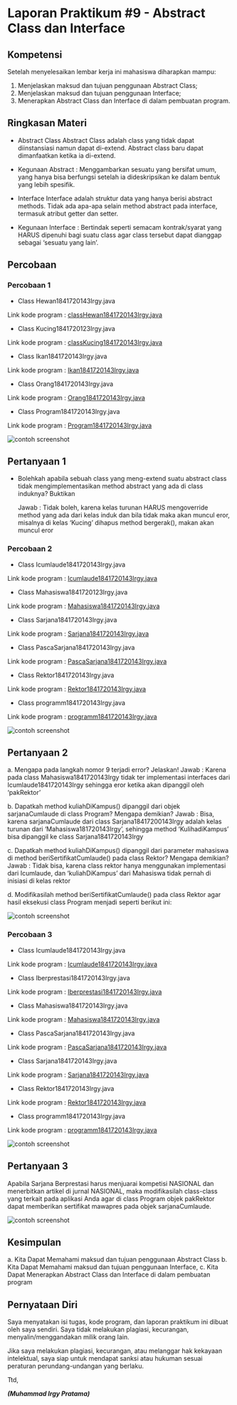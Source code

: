 # Laporan Praktikum #9 - Abstract Class dan Interface

## Kompetensi

Setelah menyelesaikan lembar kerja ini mahasiswa diharapkan mampu: 

1. Menjelaskan maksud dan tujuan penggunaan Abstract Class; 
2. Menjelaskan maksud dan tujuan penggunaan Interface; 
3. Menerapkan Abstract Class dan Interface di dalam pembuatan program. 

## Ringkasan Materi

- Abstract Class Abstract Class adalah class yang tidak dapat diinstansiasi namun dapat di-extend. 
  Abstract class baru dapat dimanfaatkan ketika ia di-extend. 

- Kegunaan Abstract : Menggambarkan sesuatu yang bersifat umum, yang hanya bisa berfungsi setelah ia dideskripsikan ke dalam bentuk yang lebih spesifik. 

- Interface Interface adalah struktur data yang hanya berisi abstract methods. Tidak ada apa-apa selain method abstract pada interface, 
  termasuk atribut getter dan setter. 

- Kegunaan Interface : Bertindak seperti semacam kontrak/syarat yang HARUS dipenuhi bagi suatu class agar class tersebut dapat dianggap sebagai ‘sesuatu yang lain’. 


## Percobaan

### Percobaan 1

- Class Hewan1841720143Irgy.java

Link kode program : [classHewan1841720143Irgy.java](../../src/9_Abstract_Class_dan_Interface/abstractclass/ClassHewan1841720143Irgy.java)

- Class Kucing1841720123Irgy.java

Link kode program : [classKucing1841720143Irgy.java](../../src/9_Abstract_Class_dan_Interface/abstractclass/classKucing1841720143Irgy.java)

- Class Ikan1841720143Irgy.java

Link kode program : [Ikan1841720143Irgy.java](../../src/9_Abstract_Class_dan_Interface/abstractclass/Ikan1841720143Irgy.java)

- Class Orang1841720143Irgy.java

Link kode program : [Orang1841720143Irgy.java](../../src/9_Abstract_Class_dan_Interface/abstractclass/Orang1841720143Irgy.java)

- Class Program1841720143Irgy.java

Link kode program : [Program1841720143Irgy.java](../../src/9_Abstract_Class_dan_Interface/abstractclass/Program1841720143Irgy.java)

![contoh screenshot](img/pcb1.png)

## Pertanyaan 1

- Bolehkah apabila sebuah class yang meng-extend suatu abstract class tidak 
  mengimplementasikan method abstract yang ada di class induknya? Buktikan

  Jawab : Tidak boleh, karena kelas turunan HARUS mengoverride method yang ada dari kelas induk dan bila tidak maka akan muncul eror, 
          misalnya di kelas ‘Kucing’ dihapus method bergerak(), makan akan muncul eror

### Percobaan 2

- Class Icumlaude1841720143Irgy.java

Link kode program : [Icumlaude1841720143Irgy.java](../../src/9_Abstract_Class_dan_Interface/abstractclass/Icumlaude1841720143Irgy.java)

- Class Mahasiswa1841720123Irgy.java

Link kode program : [Mahasiswa1841720143Irgy.java](../../src9_Abstract_Class_dan_Interface/abstractclass/Mahasiswa1841720143Irgy.java)

- Class Sarjana1841720143Irgy.java

Link kode program : [Sarjana1841720143Irgy.java](../../src/9_Abstract_Class_dan_Interface/abstractclass/Sarjana1841720143Irgy.java)

- Class PascaSarjana1841720143Irgy.java

Link kode program : [PascaSarjana1841720143Irgy.java](../../src/9_Abstract_Class_dan_Interface/abstractclass/PascaSarjana1841720143Irgy.java)

- Class Rektor1841720143Irgy.java

Link kode program : [Rektor1841720143Irgy.java](../../src/9_Abstract_Class_dan_Interface/abstractclass/Rektor1841720143Irgy.java)

- Class programm1841720143Irgy.java

Link kode program : [programm1841720143Irgy.java](../../src/9_Abstract_Class_dan_Interface/abstractclass/programm1841720143Irgy.java)

![contoh screenshot](img/pcb2.png)

## Pertanyaan 2

a. Mengapa pada langkah nomor 9 terjadi error? Jelaskan! 
   Jawab : Karena pada class Mahasiswa1841720143Irgy tidak ter implementasi interfaces dari Icumlaude1841720143Irgy sehingga eror ketika akan dipanggil oleh ‘pakRektor’ 

b. Dapatkah method kuliahDiKampus() dipanggil dari objek sarjanaCumlaude di class Program? Mengapa demikian?
   Jawab : Bisa, karena sarjanaCumlaude dari class Sarjana18417200143Irgy adalah kelas turunan dari ‘Mahasiswa181720143Irgy’, sehingga method ‘KulihadiKampus’ bisa               dipanggil ke class Sarjana1841720143Irgy

c. Dapatkah method kuliahDiKampus() dipanggil dari parameter mahasiswa di method beriSertifikatCumlaude() pada class Rektor? Mengapa demikian?
   Jawab : Tidak bisa, karena class rektor hanya menggunakan implementasi dari Icumlaude, dan ‘kuliahDiKampus’ dari Mahasiswa tidak pernah di inisiasi di kelas rektor 

d. Modifikasilah method beriSertifikatCumlaude() pada class Rektor agar hasil eksekusi class Program menjadi seperti berikut ini: 

![contoh screenshot](img/pertanyaan2.png)

### Percobaan 3

- Class Icumlaude1841720143Irgy.java

Link kode program : [Icumlaude1841720143Irgy.java](../../src/9_Abstract_Class_dan_Interface/abstractclass/Icumlaude1841720143Irgy.java)

- Class Iberprestasi1841720143Irgy.java

Link kode program : [Iberprestasi1841720143Irgy.java](../../src/9_Abstract_Class_dan_Interface/abstractclass/Iberprestasi1841720143Irgy.java)

- Class Mahasiswa1841720143Irgy.java

Link kode program : [Mahasiswa1841720143Irgy.java](../../src/9_Abstract_Class_dan_Interface/abstractclass/Mahasiswa1841720143Irgy.java)

- Class PascaSarjana1841720143Irgy.java

Link kode program : [PascaSarjana1841720143Irgy.java](../../src/9_Abstract_Class_dan_Interface/abstractclass/PascaSarjana1841720143Irgy.java)

- Class Sarjana1841720143Irgy.java

Link kode program : [Sarjana1841720143Irgy.java](../../src/9_Abstract_Class_dan_Interface/abstractclass/Sarjana1841720143Irgy.java)

- Class Rektor1841720143Irgy.java

Link kode program : [Rektor1841720143Irgy.java](../../src/9_Abstract_Class_dan_Interface/abstractclass/Rektor1841720143Irgy.java)

- Class programm1841720143Irgy.java

Link kode program : [programm1841720143Irgy.java](../../src/9_Abstract_Class_dan_Interface/abstractclass/programm1841720143Irgy.java)

![contoh screenshot](img/pcb3.png)

## Pertanyaan 3

Apabila Sarjana Berprestasi harus menjuarai kompetisi NASIONAL dan menerbitkan artikel di jurnal NASIONAL, 
maka modifikasilah class-class yang terkait pada aplikasi Anda agar di class Program objek pakRektor dapat 
memberikan sertifikat mawapres pada objek sarjanaCumlaude. 

![contoh screenshot](img/pertanyaan3.png)

  
## Kesimpulan

a. Kita Dapat Memahami maksud dan tujuan penggunaan Abstract Class
b. Kita Dapat Memahami maksud dan tujuan penggunaan Interface, 
c. Kita Dapat Menerapkan Abstract Class dan Interface di dalam pembuatan program


## Pernyataan Diri

Saya menyatakan isi tugas, kode program, dan laporan praktikum ini dibuat oleh saya sendiri. Saya tidak melakukan plagiasi, kecurangan, menyalin/menggandakan milik orang lain.

Jika saya melakukan plagiasi, kecurangan, atau melanggar hak kekayaan intelektual, saya siap untuk mendapat sanksi atau hukuman sesuai peraturan perundang-undangan yang berlaku.

Ttd,

***(Muhammad Irgy Pratama)***